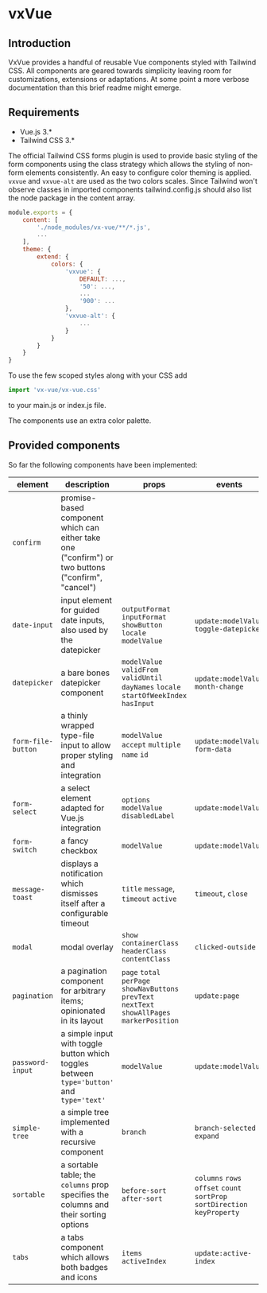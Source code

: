 # vxVue

## Introduction
VxVue provides a handful of reusable Vue components styled with Tailwind CSS. All components are geared towards simplicity leaving room for customizations, extensions or adaptations. At some point a more verbose documentation than this brief readme might emerge.

## Requirements
* Vue.js 3.*
* Tailwind CSS 3.*

The official Tailwind CSS forms plugin is used to provide basic styling of the form components using the class strategy which allows the styling of non-form elements consistently.
An easy to configure color theming is applied. `vxvue` and `vxvue-alt` are used as the two colors scales. Since Tailwind won't observe classes in imported components tailwind.config.js should also list the node package in the content array. 
```javascript
module.exports = {
    content: [
        './node_modules/vx-vue/**/*.js',
        ...
    ],
    theme: {
        extend: {
            colors: {
                'vxvue': {
                    DEFAULT: ...,
                    '50': ...,
                    ...
                    '900': ...
                },
                'vxvue-alt': {
                    ...                
                }
            }
        }
    }
}
```
To use the few scoped styles along with your CSS add

```javascript
import 'vx-vue/vx-vue.css'
```
to your main.js or index.js file.

The components use an extra color palette.


## Provided components
So far the following components have been implemented:

| element            | description                                                                                        | props                                                                                           | events                                                                     | slots                                        |
|--------------------|----------------------------------------------------------------------------------------------------|-------------------------------------------------------------------------------------------------|----------------------------------------------------------------------------|----------------------------------------------|
| `confirm`          | promise-based component which can either take one ("confirm") or two buttons ("confirm", "cancel") |                                                                                                 |                                                                            | `title` `icon` `message`                     |
| `date-input`       | input element for guided date inputs, also used by the datepicker                                  | `outputFormat` `inputFormat` `showButton` `locale` `modelValue`                                 | `update:modelValue` `toggle-datepicker`                                    | `default`                                    |
| `datepicker`       | a bare bones datepicker component                                                                  | `modelValue` `validFrom` `validUntil` `dayNames` `locale` `startOfWeekIndex` `hasInput`         | `update:modelValue` `month-change`                                         |                                              |
| `form-file-button` | a thinly wrapped type-file input to allow proper styling and integration                           | `modelValue` `accept` `multiple` `name` `id`                                                    | `update:modelValue` `form-data`                                            |                                              |
| `form-select`      | a select element adapted for Vue.js integration                                                    | `options` `modelValue` `disabledLabel`                                                          | `update:modelValue`                                                        |                                              |
| `form-switch`      | a fancy checkbox                                                                                   | `modelValue`                                                                                    | `update:modelValue`                                                        | `default`                                    |
| `message-toast`    | displays a notification which dismisses itself after a configurable timeout                        | `title` `message`, `timeout` `active`                                                           | `timeout`, `close`                                                         | `icon` `title` `default`                     |
| `modal`            | modal overlay                                                                                      | `show` `containerClass` `headerClass` `contentClass`                                            | `clicked-outside`                                                          | `title` `default`                            |
| `pagination`       | a pagination component for arbitrary items; opinionated in its layout                              | `page` `total` `perPage` `showNavButtons` `prevText` `nextText` `showAllPages` `markerPosition` | `update:page`                                                              |                                              |
| `password-input`   | a simple input with toggle button which toggles between `type='button'` and `type='text'`          | `modelValue`                                                                                    | `update:modelValue`                                                        | `default`                                    |
| `simple-tree`      | a simple tree implemented with a recursive component                                               | `branch`                                                                                        | `branch-selected` `expand`                                                 |                                              |
| `sortable`         | a sortable table; the `columns` prop specifies the columns and their sorting options               | `before-sort` `after-sort`                                                                      | `columns` `rows` `offset` `count` `sortProp` `sortDirection` `keyProperty` | `{ column: prop }-header` `{ column: prop }` |
| `tabs`             | a tabs component which allows both badges and icons                                                | `items` `activeIndex`                                                                           | `update:active-index`                                                      | `icon` `default`                             |
